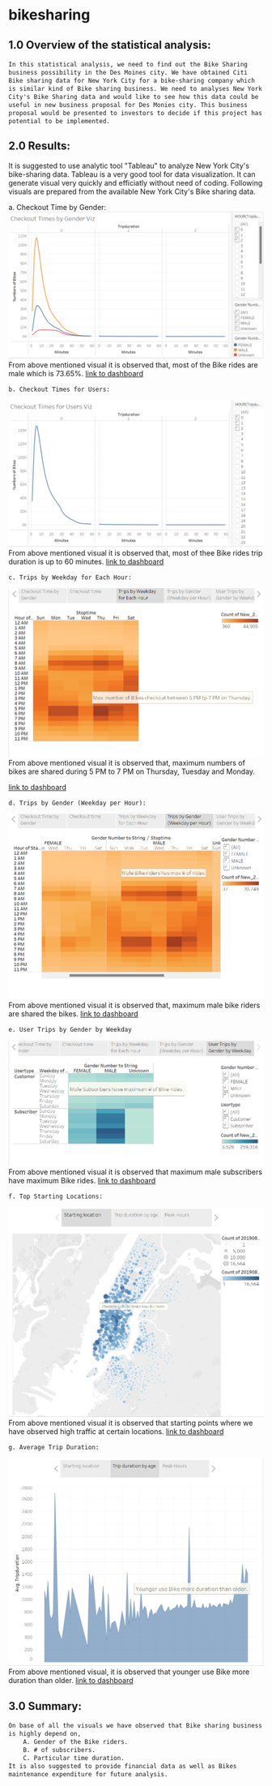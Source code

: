 # bikesharing

## 1.0 Overview of the statistical analysis:
    In this statistical analysis, we need to find out the Bike Sharing business possibility in the Des Moines city. We have obtained Citi Bike sharing data for New York City for a bike-sharing company which is similar kind of Bike sharing business. We need to analyses New York City's Bike Sharing data and would like to see how this data could be useful in new business proposal for Des Monies city. This business proposal would be presented to investors to decide if this project has potential to be implemented.

## 2.0 Results:
   It is suggested to use analytic tool "Tableau" to analyze New York City's  bike-sharing data. Tableau is a very good tool for data visualization. It can generate visual very quickly and efficiatly without need of coding. Following visuals are prepared from the available New York City's Bike sharing data.
   
   a. Checkout Time by Gender:
![Checkout Times by Gender](Checkout_Times_by_Gender.png)  
    From above mentioned visual it is observed that, most of the Bike rides are male which is 73.65%.
[link to dashboard](https://public.tableau.com/app/profile/ajs5972/viz/TableauAssignmentstory-1/Story1)

    b. Checkout Times for Users:
![Checkout Times for Users](Checkout_Times_for_user.png) 
    From above mentioned visual it is observed that, most of thee Bike rides trip duration is up to 60 minutes.
[link to dashboard](https://public.tableau.com/app/profile/ajs5972/viz/TableauAssignmentstory-2/Story1)

    c. Trips by Weekday for Each Hour:
![Trips by Weekday for Each Hour](Trips_by_Weekday_for_Each_Hour.png)
    From above mentioned visual it is observed that, maximum numbers of bikes are shared during 5 PM to 7 PM on Thursday, Tuesday and Monday.

[link to dashboard](https://public.tableau.com/app/profile/ajs5972/viz/TableauAssignmentstory-3/Story1?publish=yes)

    d. Trips by Gender (Weekday per Hour):
![Trips by Gender Weekday for Each Hour](Trips_by_gender(weekday_per_hour).png)
    From above mentioned visual it is observed that, maximum male bike riders are shared the bikes.
[link to dashboard](https://public.tableau.com/app/profile/ajs5972/viz/TableauAssignmentstory-4/Story1?publish=yes)

    e. User Trips by Gender by Weekday
![User Trips by Gender by Weekday Viz](User_trips_by_gender_by_week.png)
    From above mentioned visual it is observed that maximum male subscribers have maximum Bike rides.
[link to dashboard](https://public.tableau.com/app/profile/ajs5972/viz/TableauAssignmentstory-5/Story1?publish=yes)

    f. Top Starting Locations:
![Top Starting Locations](Top_starting_location.png)
    From above mentioned visual it is observed that starting points where we have observed high traffic at certain locations.
[link to dashboard](https://public.tableau.com/app/profile/ajs5972/viz/TableauModuleSotry-1/NYCStory?publish=yes)

    g. Average Trip Duration:
![Average Trip Duration](Trip_duration_by_age.png)
    From above mentioned visual, it is observed that younger use Bike more duration than older.
[link to dashboard](https://public.tableau.com/app/profile/ajs5972/viz/TableauModuleSotry-2/NYCStory?publish=yes)

## 3.0 Summary:
    On base of all the visuals we have observed that Bike sharing business is highly depend on,
        A. Gender of the Bike riders.
        B. # of subscribers.
        C. Particular time duration.
    It is also suggested to provide financial data as well as Bikes maintenance expenditure for future analysis.


